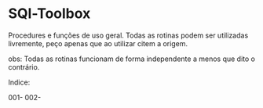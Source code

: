# SQl-Toolbox
Procedures e funções de uso geral.
Todas as rotinas podem ser utilizadas livremente, peço apenas que ao utilizar citem a origem.

obs: Todas as rotinas funcionam de forma independente a menos que dito o contrário.

Indice:

001- 
002- 

